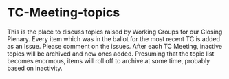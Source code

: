 # TC-Meeting-topics
This is the place to discuss topics raised by Working Groups for our Closing Plenary. Every item which was in the ballot for the most recent TC is added as an Issue. Please comment on the issues. After each TC Meeting, inactive topics will be archived and new ones added. Presuming that the topic list becomes enormous, items will roll off to archive at some time, probably based on inactivity.
